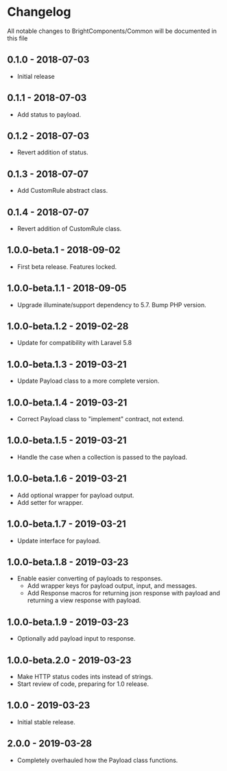 # Changelog

All notable changes to BrightComponents/Common will be documented in this file

## 0.1.0 - 2018-07-03

-   Initial release

## 0.1.1 - 2018-07-03

-   Add status to payload.

## 0.1.2 - 2018-07-03

-   Revert addition of status.

## 0.1.3 - 2018-07-07

-   Add CustomRule abstract class.

## 0.1.4 - 2018-07-07

-   Revert addition of CustomRule class.

## 1.0.0-beta.1 - 2018-09-02

-   First beta release. Features locked.

## 1.0.0-beta.1.1 - 2018-09-05

-   Upgrade illuminate/support dependency to 5.7. Bump PHP version.

## 1.0.0-beta.1.2 - 2019-02-28

-   Update for compatibility with Laravel 5.8

## 1.0.0-beta.1.3 - 2019-03-21

-   Update Payload class to a more complete version.

## 1.0.0-beta.1.4 - 2019-03-21

-   Correct Payload class to "implement" contract, not extend.

## 1.0.0-beta.1.5 - 2019-03-21

-   Handle the case when a collection is passed to the payload.

## 1.0.0-beta.1.6 - 2019-03-21

-   Add optional wrapper for payload output.
-   Add setter for wrapper.

## 1.0.0-beta.1.7 - 2019-03-21

-   Update interface for payload.

## 1.0.0-beta.1.8 - 2019-03-23

-   Enable easier converting of payloads to responses.
    -   Add wrapper keys for payload output, input, and messages.
    -   Add Response macros for returning json response with payload and returning a view response with payload.

## 1.0.0-beta.1.9 - 2019-03-23

-   Optionally add payload input to response.

## 1.0.0-beta.2.0 - 2019-03-23

-   Make HTTP status codes ints instead of strings.
-   Start review of code, preparing for 1.0 release.

## 1.0.0 - 2019-03-23

-   Initial stable release.

## 2.0.0 - 2019-03-28

-   Completely overhauled how the Payload class functions.